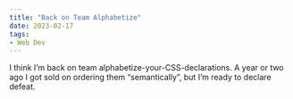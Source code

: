 ```yaml
---
title: "Back on Team Alphabetize"
date: 2023-02-17
tags:
- Web Dev
---
```


I think I’m back on team alphabetize-your-CSS-declarations.
A year or two ago I got sold on ordering them “semantically”, but I’m ready to declare defeat.
<!-- excerpt -->
